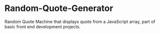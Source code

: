 # Random-Quote-Generator
Random Quote Machine that  displays quote from a JavaScript array, part of basic front end development projects.
